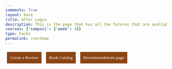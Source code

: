 ```yaml
---
comments: True
layout: base
title: After Login 
description: This is the page that has all the fatures that are avaliable to the user
courses: {'compsci': {'week': 4}}
type: hacks
permalink: /sechome
---
```

<html lang="en">
<head>
    <meta charset="UTF-8">
    <meta name="viewport" content="width=device-width, initial-scale=1.0">
    <title>My Page</title>
    <style>
        body, button, a {
            font-family: 'Times New Roman', Times, serif;
        .button-container button {
            padding: 10px; 
            margin: 5px; 
            background-color: #8b4513; 
            color: white;
            border: none; 
            cursor: pointer; 
        }
        .button-container button a {
            color: white; 
            text-decoration: none; 
            display: block; 
        }
    </style>
</head>
<body>
<div class="collage-background">
  <!-- Content over the collage background goes here -->
</div>
<div class="button-container">
    <button id="my-reviews"><a href='{{site.baseurl}}/Review'>Create a Review</a></button>
    <button id="my-favorites"><a href='{{site.baseurl}}/booksearch'>Book Catalog</a></button>
    <button id="reading-list"><a href='{{site.baseurl}}/bookreccom'>Recommendations page</a></button>
</div>
</body>
</html>
    
